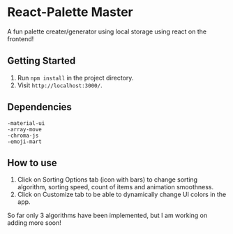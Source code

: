 # React-Palette Master

A fun palette creater/generator using local storage using react on the frontend!

## Getting Started

1. Run `npm install` in the project directory.
2. Visit `http://localhost:3000/`.

## Dependencies

    -material-ui
    -array-move
    -chroma-js
    -emoji-mart

## How to use

1. Click on Sorting Options tab (icon with bars) to change sorting algorithm, sorting speed, count of items and animation smoothness.
2. Click on Customize tab to be able to dynamically change UI colors in the app.

So far only 3 algorithms have been implemented, but I am working on adding more soon!
